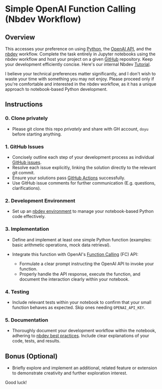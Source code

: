 # Simple OpenAI Function Calling (Nbdev Workflow)

## Overview

This accesses your preference on using [Python](https://www.python.org/), the [OpenAI API](https://platform.openai.com/docs/api-reference), and the [nbdev](https://nbdev.fast.ai/) workflow. Complete the task entirely in Jupyter notebooks using the nbdev workflow and host your project on a given [GitHub](https://github.com/) repository. Keep your development efficiently concise. Here's our internal Nbdev [Tutorial](https://youtu.be/y-V3XDPyUws?si=KHaiofRfeiYqseAD).

I believe your technical preferences matter significantly, and I don't wish to waste your time with something you may not enjoy. Please proceed only if you're comfortable and interested in the nbdev workflow, as it has a unique approach to notebook-based Python development.

## Instructions

### 0. Clone privately
* Please git clone this repo *privately* and share with GH account, `doyu` before starting anything.

### 1. GitHub Issues

* Concisely outline each step of your development process as individual [GitHub issues](https://docs.github.com/en/issues).
* Resolve each issue explicitly, linking the solution directly to the relevant git commit.
* Ensure your solutions pass [GitHub Actions](https://docs.github.com/en/actions) successfully.
* Use GitHub issue comments for further communication (E.g. questions, clarifications).

### 2. Development Environment

* Set up an [nbdev environment](https://nbdev.fast.ai/getting_started.html) to manage your notebook-based Python code effectively.

### 3. Implementation

* Define and implement at least one simple Python function (examples: basic arithmetic operations, mock data retrieval).
* Integrate this function with OpenAI's [Function Calling](https://platform.openai.com/docs/api-reference/chat/create#chat-create-function_call) (FC) API:

  * Formulate a clear prompt instructing the OpenAI API to invoke your function.
  * Properly handle the API response, execute the function, and document the interaction clearly within your notebook.

### 4. Testing

* Include relevant tests within your notebook to confirm that your small function behaves as expected. Skip ones needing `OPENAI_API_KEY`.

### 5. Documentation

* Thoroughly document your development workflow within the notebook, adhering to [nbdev best practices](https://nbdev.fast.ai/tutorials/tutorial.html). Include clear explanations of your code, tests, and results.

## Bonus (Optional)

* Briefly explore and implement an additional, related feature or extension to demonstrate creativity and further exploration interest.

Good luck!
